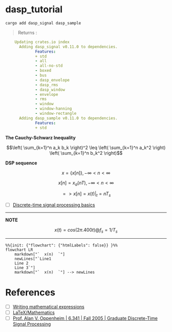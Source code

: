 # dasp_tutorial


```
cargo add dasp_signal dasp_sample
```
> Returns :
```yaml
    Updating crates.io index
      Adding dasp_signal v0.11.0 to dependencies.
             Features:
             + std
             - all
             - all-no-std
             - boxed
             - bus
             - dasp_envelope
             - dasp_rms
             - dasp_window
             - envelope
             - rms
             - window
             - window-hanning
             - window-rectangle
      Adding dasp_sample v0.11.0 to dependencies.
             Features:
             + std
```

**The Cauchy-Schwarz Inequality**

```math
\left( \sum_{k=1}^n a_k b_k \right)^2 \leq \left( \sum_{k=1}^n a_k^2 \right) \left( \sum_{k=1}^n b_k^2 \right)
```

**DSP sequence**

```math
x = \{ x[n] \}, -\infty < n < \infty
```

```math
x[n] = x_a ( nT ), -\infty < n < \infty
```


```math
=> x[n] = x(t)|_t=nT_s
```

- [ ] [Discrete-time signal processing basics](https://signalprocessingsystems.netlify.app/disciplines/discrete/discretesignalprocessing_main/)

---
**NOTE**

```math
x(t) = cos(2 \pi . 400t) @ f_s = 1/T_s 
```

---

```mermaid
%%{init: {"flowchart": {"htmlLabels": false}} }%%
flowchart LR
    markdown["`  x(n)  `"]
    newLines["`Line1
    Line 2
    Line 3`"]
    markdown["`  x(n)  `"] --> newLines
```








# References

- [ ] [Writing mathematical expressions](https://docs.github.com/en/get-started/writing-on-github/working-with-advanced-formatting/writing-mathematical-expressions)
- [ ] [LaTeX/Mathematics](https://en.wikibooks.org/wiki/LaTeX/Mathematics)
- [ ] [Prof. Alan V. Oppenheim | 6.341 | Fall 2005 | Graduate Discrete-Time Signal Processing](https://ocw.mit.edu/courses/6-341-discrete-time-signal-processing-fall-2005/)

```

